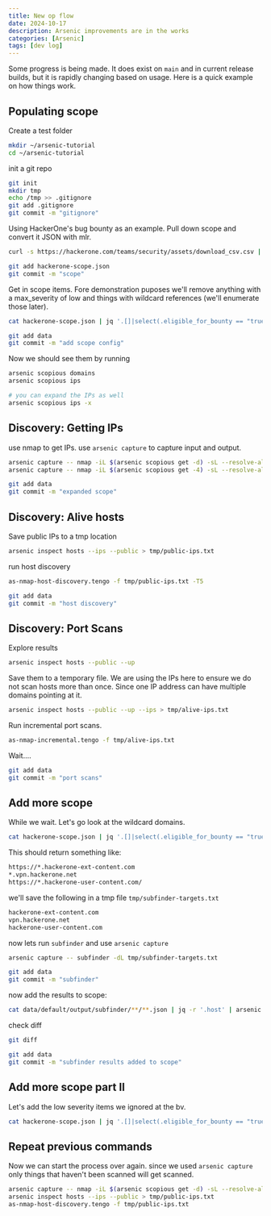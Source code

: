 ```yaml
---
title: New op flow
date: 2024-10-17
description: Arsenic improvements are in the works
categories: [Arsenic]
tags: [dev log]
---
```


Some progress is being made. It does exist on `main` and in current release builds, but it is rapidly changing based on
usage. Here is a quick example on how things work.

## Populating scope

Create a test folder
```bash
mkdir ~/arsenic-tutorial
cd ~/arsenic-tutorial
```

init a git repo
```bash
git init
mkdir tmp
echo /tmp >> .gitignore
git add .gitignore
git commit -m "gitignore"
```

Using HackerOne's bug bounty as an example. Pull down scope and convert it JSON with mlr.
```bash
curl -s https://hackerone.com/teams/security/assets/download_csv.csv | mlr --icsv --ojson cat | jq | tee hackerone-scope.json
```

```bash
git add hackerone-scope.json
git commit -m "scope"
```

Get in scope items. Fore demonstration puposes we'll remove anything with a max_severity of low and things with wildcard references (we'll enumerate those later).
```bash
cat hackerone-scope.json | jq '.[]|select(.eligible_for_bounty == "true")|select(.eligible_for_submission == "true")|select(.max_severity != "low") | .identifier' -r | grep -v "\*" | arsenic scopious add
```


```bash
git add data
git commit -m "add scope config"
```

Now we should see them by running
```bash
arsenic scopious domains
arsenic scopious ips

# you can expand the IPs as well
arsenic scopious ips -x
```

## Discovery: Getting IPs

use nmap to get IPs. use `arsenic capture` to capture input and output.

```bash
arsenic capture -- nmap -iL $(arsenic scopious get -d) -sL --resolve-all
arsenic capture -- nmap -iL $(arsenic scopious get -4) -sL --resolve-all
```


```bash
git add data
git commit -m "expanded scope"
```

## Discovery: Alive hosts

Save public IPs to a tmp location
```bash
arsenic inspect hosts --ips --public > tmp/public-ips.txt
```

run host discovery
```bash
as-nmap-host-discovery.tengo -f tmp/public-ips.txt -T5
```

```bash
git add data
git commit -m "host discovery"
```

## Discovery: Port Scans

Explore results
```bash
arsenic inspect hosts --public --up
```

Save them to a temporary file. We are using the IPs here to ensure we do not scan hosts more than once. Since one IP
address can have multiple domains pointing at it.
```bash
arsenic inspect hosts --public --up --ips > tmp/alive-ips.txt
```

Run incremental port scans.
```bash
as-nmap-incremental.tengo -f tmp/alive-ips.txt
```

Wait....

```bash
git add data
git commit -m "port scans"
```

## Add more scope

While we wait. Let's go look at the wildcard domains.

```bash
cat hackerone-scope.json | jq '.[]|select(.eligible_for_bounty == "true")|select(.eligible_for_submission == "true")| .identifier' -r | grep "\*"
```

This should return something like:
```txt
https://*.hackerone-ext-content.com
*.vpn.hackerone.net
https://*.hackerone-user-content.com/
```

we'll save the following in a tmp file `tmp/subfinder-targets.txt`
```txt
hackerone-ext-content.com
vpn.hackerone.net
hackerone-user-content.com
```

now lets run `subfinder` and use `arsenic capture`
```bash
arsenic capture -- subfinder -dL tmp/subfinder-targets.txt
```

```bash
git add data
git commit -m "subfinder"
```

now add the results to scope:

```bash
cat data/default/output/subfinder/**/**.json | jq -r '.host' | arsenic scopious add
```
check diff

```bash
git diff
```

```bash
git add data
git commit -m "subfinder results added to scope"
```

## Add more scope part II

Let's add the low severity items we ignored at the bv.

```bash
cat hackerone-scope.json | jq '.[]|select(.eligible_for_bounty == "true")|select(.eligible_for_submission == "true")| .identifier' -r | grep -v "\*"  | arsenic scopious add
```

## Repeat previous commands

Now we can start the process over again. since we used `arsenic capture` only things that haven't been scanned will get scanned.

```bash
arsenic capture -- nmap -iL $(arsenic scopious get -d) -sL --resolve-all
arsenic inspect hosts --ips --public > tmp/public-ips.txt
as-nmap-host-discovery.tengo -f tmp/public-ips.txt
```
